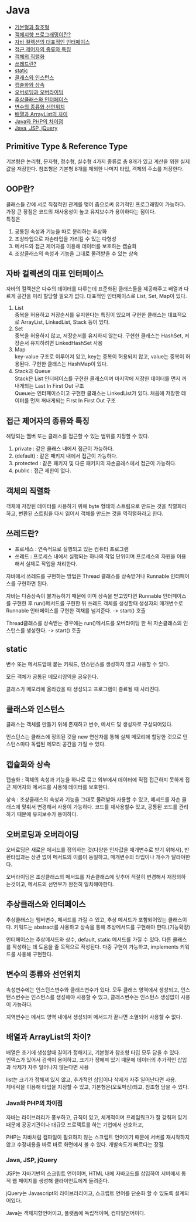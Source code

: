# Java
* [기본형과 참조형](#java-1)
* [객체지향 프로그래밍이란?](#java-2)
* [자바 컬렉션의 대표적인 인터페이스](#java-3)
* [접근 제어자의 종류와 특징](#java-4)
* [객체의 직렬화](#java-5)
* [쓰레드란?](#java-6)
* [static](#java-7)
* [클래스와 인스턴스](#java-8)
* [캡슐화와 상속](#java-9)
* [오버로딩과 오버라이딩](#java-10)
* [추상클래스와 인터페이스](#java-11)
* [변수의 종류와 선언위치](#java-12)
* [배열과 ArrayList의 차이](#java-13)
* [Java와 PHP의 차이점](#java-14)
* [Java, JSP, jQuery](#java-15)

## Primitive Type & Reference Type <a id="java-1" />
기본형은 논리형, 문자형, 정수형, 실수형 4가지 종류로 총 8개가 있고 계산을 위한 실제 값을 저장한다.
참조형은 기본형 8개를 제외한 나머지 타입, 객체의 주소를 저장한다.

## OOP란? <a id="java-2" />
클래스들 간에 서로 직접적인 관계를 맺어 줌으로써 유기적인 프로그래밍이 가능하다.
가장 큰 장점은 코드의 재사용성이 높고 유지보수가 용이하다는 점이다.<br>
특징은<br> 
1. 공통된 속성과 기능을 따로 분리하는 추상화
2. 조상타입으로 자손타입을 가리킬 수 있는 다형성
3. 메서드와 접근 제어자를 이용해 데이터를 보호하는 캡슐화
4. 조상클래스의 속성과 기능을 그대로 물려받을 수 있는 상속 

## 자바 컬렉션의 대표 인터페이스<a id="java-3" />
자바의 컬렉션은 다수의 데이터를 다루는데 표준화된 클래스들을 제공해주고 배열과 다르게 공간을 미리 할당할 필요가 없다.
대표적인 인터페이스로 List, Set, Map이 있다.

1. List<br>
  중복을 허용하고 저장순서를 유지한다는 특징이 있으며 구현한 클래스는 대표적으로 ArrayList, LinkedList, Stack 등이 있다.
2. Set<br>
  중복을 허용하지 않고, 저장순서를 유지하지 않는다. 구현한 클래스는 HashSet, 저장순서 유지하려면 LinkedHashSet 사용
3. Map<br>
  key-value 구조로 이루어져 있고, key는 중복이 허용되지 않고, value는 중복이 허용된다. 구현한 클래스는 HashMap이 있다.
4. Stack과 Queue<br>
  Stack은 List 인터페이스를 구현한 클래스이며 마지막에 저장한 데이터를 먼저 꺼내게되는 Last In First Out 구조 <br>
  Queue는 인터페이스이고 구현한 클래스는 LinkedList가 있다. 처음에 저장한 데이터를 먼저 꺼내게되는 First In First Out 구조
  
## 접근 제어자의 종류와 특징<a id="java-4" />
해당되는 멤버 또는 클래스를 접근할 수 있는 범위를 지정할 수 있다.
1. private : 같은 클래스 내에서 접근이 가능하다.
2. (default) : 같은 패키지 내에서 접근이 가능하다.
3. protected : 같은 패키지 및 다른 패키지의 자손클래스에서 접근이 가능하다.
4. public : 접근 제한이 없다.

## 객체의 직렬화<a id="java-5" />
객체에 저장된 데이터를 사용하기 위해 byte 형태의 스트림으로 만드는 것을 직렬화라 하고, 변환된 스트림을 다시 읽어서 객체를 만드는 것을 역직렬화라고 한다.

## 쓰레드란?<a id="java-6" />
- 프로세스 : 연속적으로 실행되고 있는 컴퓨터 프로그램
- 쓰레드 : 프로세스 내에서 실행되는 하나의 작업 단위이며 프로세스의 자원을 이용해서 실제로 작업을 처리한다.

자바에서 쓰레드를 구현하는 방법은 Thread 클래스를 상속받거나 Runnable 인터페이스를 구현하면 된다.

자바는 다중상속이 불가능하기 때문에 이미 상속을 받고있다면 Runnable 인터페이스를 구현한 후 run()메서드를 구현한 뒤 쓰레드 객체를 생성할때 생성자의 매개변수로 Runnable 인터페이스를 구현한 객채를 넘겨준다. -> start() 호출

Thread클래스를 상속받는 경우에는 run()메서드를 오버라이딩 한 뒤 자손클래스의 인스턴스를 생성한다. -> start() 호출

## static <a id="java-7" />
변수 또는 메서드앞에 붙는 키워드, 인스턴스를 생성하지 않고 사용할 수 있다.

모든 객체가 공통된 메모리영역을 공유한다.

클래스가 메모리에 올라갔을 때 생성되고 프로그램이 종료될 때 사라진다.

## 클래스와 인스턴스 <a id="java-8" />
클래스는 객체를 만들기 위해 존재하고 변수, 메서드 및 생성자로 구성되어있다.

인스턴스는 클래스에 정의된 것을 new 연산자를 통해 실제 메모리에 할당한 것으로 인스턴스마다 독립된 메모리 공간을 가질 수 있다.

## 캡슐화와 상속 <a id="java-9" />
캡슐화 : 객체의 속성과 기능을 하나로 묶고 외부에서 데이터에 직접 접근하지 못하게 접근 제어자와 메서드를 사용해 데이터를 보호한다.

상속 : 조상클래스의 속성과 기능을 그대로 물려받아 사용할 수 있고, 메서드를 자손 클래스에 맞춰서 변경해서 사용이 가능하다. 코드를 재사용할수 있고, 공통된 코드를 관리하기 때문에 유지보수가 용이하다.

## 오버로딩과 오버라이딩 <a id="java-10" />
오버로딩은 새로운 메서드를 정의하는 것(다양한 인자값을 매개변수로 받기 위해서), 반환타입과는 상관 없이 메서드의 이름이 동일하고, 매개변수의 타입이나 개수가 달라야한다.

오버라이딩은 조상클래스의 메서드를 자손클래스에 맞추어 적절히 변경해서 재정의하는것이고, 메서드의 선언부가 완전히 일치해야한다.

## 추상클래스와 인터페이스 <a id="java-11" />
추상클래스는 멤버변수, 메서드를 가질 수 있고, 추상 메서드가 포함되어있는 클래스이다. 키워드는 abstract를 사용하고 상속을 통해 추상메서드를 구현해야 한다.(기능확장)

인터페이스는 추상메서드와 상수, default, static 메서드를 가질 수 있다. 다른 클래스를 작성하는 데 도움을 줄 목적으로 작성된다. 다중 구현이 가능하고, implements 키워드를 사용해 구현한다.

## 변수의 종류와 선언위치 <a id="java-12" />
속성변수에는 인스턴스변수와 클래스변수가 있다. 모두 클래스 영역에서 생성되고, 인스턴스변수는 인스턴스를 생성해야 사용할 수 있고, 클래스변수는 인스턴스 생성없이 사용이 가능하다.

지역변수는 메서드 영역 내에서 생성되며 메서드가 끝나면 소멸되어 사용할 수 없다.

## 배열과 ArrayList의 차이? <a id="java-13" />
배열은 초기에 생성할때 길이가 정해지고, 기본형과 참조형 타입 모두 담을 수 있다.<br>
인덱스가 있어서 검색이 용이하고, 크기가 정해져 있기 때문에 데이터의 추가적인 삽입과 삭제가 자주 일어나지 않는다면 사용

list는 크기가 정해져 있지 않고, 추가적인 삽입이나 삭제가 자주 일어난다면 사용.<br>
제네릭을 이용해 타입을 지정할 수 있고, 기본형은(오토박싱)되고, 참조형 담을 수 있다.

### Java와 PHP의 차이점 <a id = "java-14" />
자바는 라이브러리가 풍부하고, 규칙이 있고, 체계적이며 프레임워크가 잘 갖춰져 있기 때문에 공공기관이나 대규모 프로젝트를 하는 기업에서 선호하고,

PHP는 자바처럼 컴파일이 필요하지 않는 스크립트 언어이기 때문에 서버를 재시작하지 않고 수정내용을 바로 바로 화면에서 볼 수 있다. 개발속도가 빠르다는 장점.

### Java, JSP, jQuery <a id = "java-15" />
JSP는 자바기반의 스크립트 언어이며, HTML 내에 자바코드를 삽입하여 서버에서 동적 웹 페이지를 생성해 클라이언트에게 돌려준다.
                         
jQuery는 Javascript의 라이브러리이고, 스크립트 언어를 단순화 할 수 있도록 설계되어있다.
                         
Java는 객체지향언어이고, 플랫폼에 독립적이며, 컴파일언어이다.
